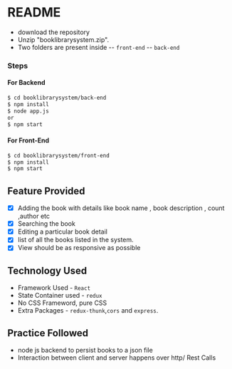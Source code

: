 # README
- download the repository
- Unzip "booklibrarysystem.zip".
- Two folders are present inside
  -- `front-end`
  -- `back-end`

### Steps

#### For Backend

```sh
$ cd booklibrarysystem/back-end
$ npm install
$ node app.js
or
$ npm start
```

#### For Front-End

```sh
$ cd booklibrarysystem/front-end
$ npm install
$ npm start
```

## Feature Provided

- [x] Adding the book with details like book name , book description , count ,author etc
- [x] Searching the book
- [x] Editing a particular book detail
- [x] list of all the books listed in the system.
- [x] View should be as responsive as possible

## Technology Used

- Framework Used - `React`
- State Container used - `redux`
- No CSS Frameword, pure CSS
- Extra Packages - `redux-thunk`,`cors` and `express`.

## Practice Followed

- node js backend to persist books to a json file
- Interaction between client and server happens over http/ Rest Calls
